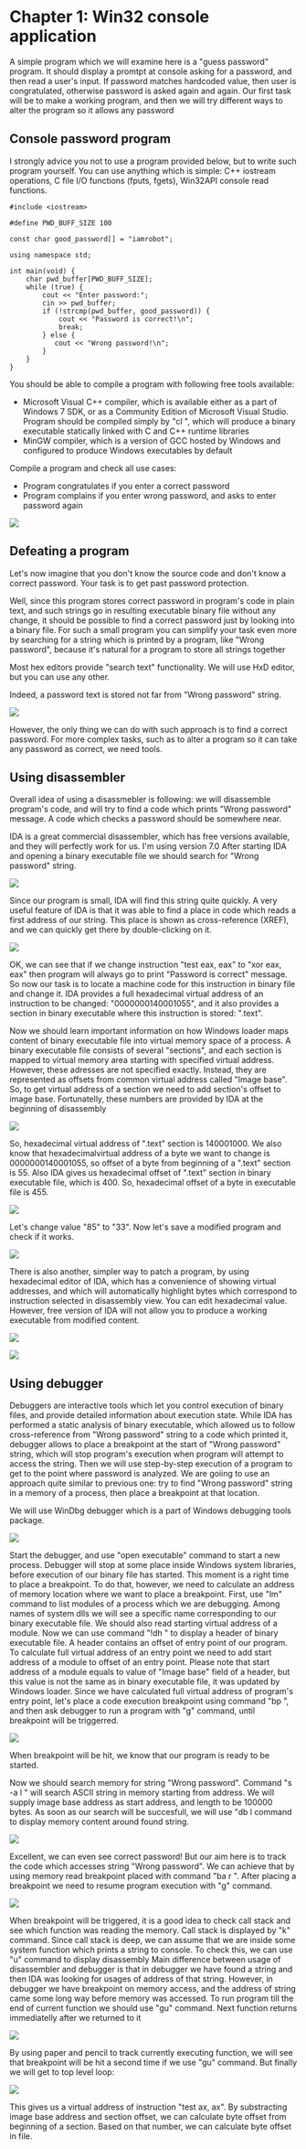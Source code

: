 # Chapter 1: Win32 console application

A simple program which we will examine here is a "guess password" program. It should display a promtpt at console asking for a password, and then read a user's input. If password matches hardcoded value, then user is congratulated, otherwise password is asked again and again.
Our first task will be to make a working program, and then we will try different ways to alter the program so it allows any password

## Console password program
I strongly advice you not to use a program provided below, but to write such program yourself. You can use anything which is simple: C++ iostream operations, C file I/O functions (fputs, fgets), Win32API console read functions.

```
#include <iostream>

#define PWD_BUFF_SIZE 100

const char good_password[] = "iamrobot";

using namespace std;

int main(void) {
    char pwd_buffer[PWD_BUFF_SIZE];
    while (true) {
        cout << "Enter password:";
        cin >> pwd_buffer;
        if (!strcmp(pwd_buffer, good_password)) {
            cout << "Password is correct!\n";
            break;
        } else {
           cout << "Wrong password!\n";
        }
    }
}

```
You should be able to compile a program with following free tools available:
 * Microsoft Visual C++ compiler, which is available either as a part of Windows 7 SDK, or as a Community Edition of Microsoft Visual Studio. Program should be compiled simply by "cl <progname>", which will produce a binary executable statically linked with C and C++ runtime libraries
 * MinGW compiler, which is a version of GCC hosted by Windows and configured to produce Windows executables by default

Compile a program and check all use cases:
 * Program congratulates if you enter a correct password
 * Program complains if you enter wrong password, and asks to enter password again

 ![](pics/prog-enabled.png)

## Defeating a program

Let's now imagine that you don't know the source code and don't know a correct password. Your task is to get past password protection. 

Well, since this program stores correct password in program's code in plain text, and such strings go in resulting executable binary file without any change, it should be possible to find a correct password just by looking into a binary file. For such a small program you can simplify your task even more by searching for a string which is printed by a program, like "Wrong password", because it's natural for a program to store all strings together

Most hex editors provide "search text" functionality. We will use HxD editor, but you can use any other.

Indeed, a password text is stored not far from "Wrong password" string.

 ![](pics/hxd-text-found.png)
 
However, the only thing we can do with such approach is to find a correct password. For more complex tasks, such as to alter a program so it can take any password as correct, we need tools.

## Using disassembler

Overall idea of using a disassmebler is following: we will disassemble program's code, and will try to find a code which prints "Wrong password" message. A code which checks a password should be somewhere near.

IDA is a great commercial disassembler, which has free versions available, and they will perfectly work for us. I'm using version 7.0
After starting IDA and opening a binary executable file we should search for "Wrong password" string.

 ![](pics/ida-found-text-xref.png)

Since our program is small, IDA will find this string quite quickly. A very useful feature of IDA is that it was able to find a place in code which reads a first address of our string. This place is shown as cross-reference (XREF), and we can quickly get there by double-clicking on it. 

 ![](pics/ida-disassembly.png)

OK, we can see that if we change instruction "test eax, eax" to "xor eax, eax" then program will always go to print "Password is correct" message. So now our task is to locate a machine code for this instruction in binary file and change it.
IDA provides a full hexadecimal virtual address of an instruction to be changed: "0000000140001055", and it also provides a section in binary executable where this instruction is stored: ".text".  

Now we should learn important information on how Windows loader maps content of binary executable file into virtual memory space of a process. A binary executable file consists of several "sections", and each section is mapped to virtual memory area starting with specified virtual address. However, these adresses are not specified exactly. Instead, they are represented as offsets from common virtual address called  "Image base".  So, to get virtual address of a section we need to add section's offset to image base. Fortunatelly, these numbers are provided by IDA at the beginning of disassembly

 ![](pics/ida-disassembly-header.png)

So, hexadecimal virtual address of ".text" section is 140001000. We also know that hexadecimalvirtual address of a byte we want to change is 0000000140001055,  so offset of a byte from beginning of a ".text" section is 55. Also IDA gives us hexadecimal offset of ".text" section in binary executable file, which is 400. So, hexadecimal offset of a byte in executable file is 455. 

 ![](pics/hxd-patching.png)

Let's change value "85" to "33". Now let's save a modified program and check if it works.

 ![](pics/prog-disabled.png)

There is also another, simpler way to patch a program, by using hexadecimal editor of IDA, which has a convenience of showing virtual addresses, and which will automatically highlight bytes which correspond to instruction selected in disassembly view. You can edit hexadecimal value. However, free version of IDA will not allow you to produce a working executable from modified content.

 ![](pics/ida-patching-instruction.png)

 ![](pics/ida-patching-bytes.png)


## Using debugger

Debuggers are interactive tools which let you control execution of binary files, and provide detailed information about execution state.
While IDA has performed a static analysis of binary executable, which allowed us to follow cross-reference from "Wrong password" string to a code which printed it, debugger allows to place a breakpoint at the start of "Wrong password" string, which will stop program's execution when program will attempt to access the string. Then we will use step-by-step execution of a program to get to the point where password is analyzed. 
We are goiing to use an approach quite similar to previous one: try to find "Wrong password" string in a memory of a process, then place a breakpoint at that location.
 
We will use WinDbg debugger which is a part of Windows debugging tools package.

 ![](pics/windbg-modules-and-header.png)

Start the debugger, and use "open executable" command to start a new process. Debugger will stop at some place inside Windows system libraries, before execution of our binary file has started. This moment is a right time to place a breakpoint. To do that, however, we need to calculate an address of memory location where we want to place a breakpoint.
First, use "lm" command to list modules of a process which we are debugging. Among names of system dlls we will see a specific name corresponding to our binary executable file. We should also read starting virtual address of a module. Now we can use command "!dh <modulename>" to display a header of binary executable file. A header contains an offset of entry point of our program. To calculate full virtual address of an entry point we need to add start address of a module to offset of an entry point.  Please note that start address of a module equals to value of "Image base" field of a header, but this value is not the same as in binary executable file, it was updated by Windows loader.
Since we have calculated full virtual address of program's entry point, let's place a code execution breakpoint using command "bp <addr>", and then ask debugger to run a program with "g" command, until breakpoint will be triggerred.

 ![](pics/windbg-entry-point-bp.png)

When breakpoint will be hit, we know that our program is ready to be started. 

Now we should search memory for string "Wrong password". Command "s -a <start> l<length> <string>" will search ASCII string in memory starting from <start> address. We will supply image base address as start address, and length to be 100000 bytes. As soon as our search will be succesfull, we will use "db <start> l<length> command to display memory content around found string.

 ![](pics/windbg-search-display-memory.png)

Excellent, we can even see correct password! But our aim here is to track the code which accesses string "Wrong password". We can achieve that by using memory read breakpoint placed with command "ba r <length> <addr>". After placing a breakpoint we need to resume program execution with "g" command.

 ![](pics/windbg-memaccess-breakpoint.png)

When breakpoint will be triggered, it is a good idea to check call stack and see which function was reading the memory. Call stack is displayed by "k" command. Since call stack is deep, we can assume that we are inside some system function which prints a string to console. To check this, we can use "u" command to display disassembly
Main difference between usage of disassembler and debugger is that in debugger we have found a string and then IDA was looking for usages of address of that string. However, in debugger we have breakpoint on memory access, and the address of string came some long way before memory was accessed.
To run program till the end of current function we should use "gu" command. Next function returns immediatelly after we returned to it

 ![](pics/windbg-disassembly-goup.png)

By using paper and pencil to track currently executing function, we will see that breakpoint will be hit a second time if we use "gu" command. But finally we will get to top level loop:

 ![](pics/windbg-top-level-loop.png)

This gives us a virtual address of instruction "test ax, ax". By substracting image base address and section offset, we can calculate byte offset from beginning of a section. Based on that number, we can calculate byte offset in file.